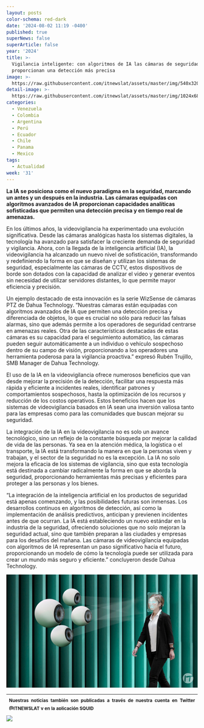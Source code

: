 ```yaml
---
layout: posts
color-schema: red-dark
date: '2024-08-02 11:19 -0400'
published: true
superNews: false
superArticle: false
year: '2024'
title: >-
  Vigilancia inteligente: con algoritmos de IA las cámaras de seguridad
  proporcionan una detección más precisa
image: >-
  https://raw.githubusercontent.com/itnewslat/assets/master/img/540x320/Vigilancia-Biometrica-p.jpg
detail-image: >-
  https://raw.githubusercontent.com/itnewslat/assets/master/img/1024x680/Vigilancia-Biometrica-g.jpg
categories:
  - Venezuela
  - Colombia
  - Argentina
  - Perú
  - Ecuador
  - Chile
  - Panama
  - Mexico
tags:
  - Actualidad
week: '31'
---
```

**La IA se posiciona como el nuevo paradigma en la seguridad, marcando un antes y un después en la industria. Las cámaras equipadas con algoritmos avanzados de IA proporcionan capacidades analíticas sofisticadas que permiten una detección precisa y en tiempo real de amenazas.**

En los últimos años, la videovigilancia ha experimentado una evolución significativa. Desde las cámaras analógicas hasta los sistemas digitales, la tecnología ha avanzado para satisfacer la creciente demanda de seguridad y vigilancia. Ahora, con la llegada de la inteligencia artificial (IA), la videovigilancia ha alcanzado un nuevo nivel de sofisticación, transformando y redefiniendo la forma en que se diseñan y utilizan los sistemas de seguridad, especialmente las cámaras de CCTV, estos dispositivos de borde son dotados con la capacidad de analizar el video y generar eventos sin necesidad de utilizar servidores distantes, lo que permite mayor eficiencia y precisión.

Un ejemplo destacado de esta innovación es la serie WizSense de cámaras PTZ de Dahua Technology. “Nuestras cámaras están equipadas con algoritmos avanzados de IA que permiten una detección precisa y diferenciada de objetos, lo que es crucial no sólo para reducir las falsas alarmas, sino que además permite a los operadores de seguridad centrarse en amenazas reales. Otra de las características destacadas de estas cámaras es su capacidad para el seguimiento automático, las cámaras pueden seguir automáticamente a un individuo o vehículo sospechoso dentro de su campo de visión, proporcionando a los operadores una herramienta poderosa para la vigilancia proactiva.” expresó Rubén Trujillo, SMB Manager de Dahua Technology. 

El uso de la IA en la videovigilancia ofrece numerosos beneficios que van desde mejorar la precisión de la detección, facilitar una respuesta más rápida y eficiente a incidentes reales, identificar patrones y comportamientos sospechosos, hasta la optimización de los recursos y reducción de los costos operativos. Estos beneficios hacen que los sistemas de videovigilancia basados en IA sean una inversión valiosa tanto para las empresas como para las comunidades que buscan mejorar su seguridad.

La integración de la IA en la videovigilancia no es solo un avance tecnológico, sino un reflejo de la constante búsqueda por mejorar la calidad de vida de las personas. Ya sea en la atención médica, la logística o el transporte, la IA está transformando la manera en que la personas viven y trabajan, y el sector de la seguridad no es la excepción. La IA no solo mejora la eficacia de los sistemas de vigilancia, sino que esta tecnología está destinada a cambiar radicalmente la forma en que se aborda la seguridad, proporcionando herramientas más precisas y eficientes para proteger a las personas y los bienes.

“La integración de la inteligencia artificial en los productos de seguridad está apenas comenzando, y las posibilidades futuras son inmensas. Los desarrollos continuos en algoritmos de detección, así como la implementación de análisis predictivos, anticipan y previenen incidentes antes de que ocurran. La IA está estableciendo un nuevo estándar en la industria de la seguridad, ofreciendo soluciones que no solo mejoran la seguridad actual, sino que también preparan a las ciudades y empresas para los desafíos del mañana. Las cámaras de videovigilancia equipadas con algoritmos de IA representan un paso significativo hacia el futuro, proporcionando un modelo de cómo la tecnología puede ser utilizada para crear un mundo más seguro y eficiente.” concluyeron desde Dahua Technology. 

![](https://raw.githubusercontent.com/itnewslat/assets/master/img/540x320/Vigilancia-Biometrica-p.jpg)

<table style="height: 42px;" width="569">
<tbody>
<tr>
<td style="text-align: justify;"><sub><strong>Nuestras noticias también son publicadas a través de nuestra cuenta en Twitter <a href="https://twitter.com/itnewslat?lang=es">@ITNEWSLAT</a> y en la aplicación <a href="https://squidapp.co/en/">SQUID</a></strong></sub></td>
</tr>
</tbody>
</table>

<img src="https://tracker.metricool.com/c3po.jpg?hash=56f88a41e39ab42c063cc51676587a04"/>